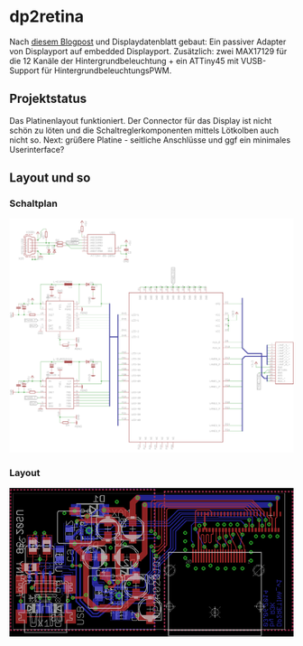 # dp2retina

Nach [diesem Blogpost](http://emerythacks.blogspot.de/2013/04/connecting-ipad-retina-lcd-to-pc.html) und Displaydatenblatt gebaut: Ein passiver Adapter von Displayport auf embedded Displayport.
Zusätzlich: zwei MAX17129 für die 12 Kanäle der Hintergrundbeleuchtung + ein ATTiny45 mit VUSB-Support für HintergrundbeleuchtungsPWM.

## Projektstatus

Das Platinenlayout funktioniert. Der Connector für das Display ist nicht schön zu löten und die Schaltreglerkomponenten mittels Lötkolben auch nicht so. Next: grüßere Platine - seitliche Anschlüsse und ggf ein minimales Userinterface?

## Layout und so

### Schaltplan
![Schaltplan der Beaconschaltung](img/schaltplan.png)

### Layout
![Layout der Beaconschaltung](img/board.png)

